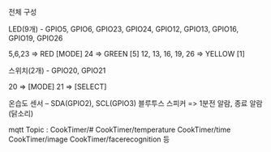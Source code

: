 전체 구성


LED(9개) - GPIO5, GPIO6, GPIO23, GPIO24,
GPIO12, GPIO13, GPIO16, GPIO19, GPIO26

5,6,23 => RED	[MODE]
24 => GREEN	[5]
12, 13, 16, 19, 26 => YELLOW	[1]

스위치(2개) - GPIO20, GPIO21 

20 => [MODE]
21 => [SELECT]

온습도 센서 – SDA(GPIO2), SCL(GPIO3)
블루투스 스피커 => 1분전 알람, 종료 알람(닭소리)

mqtt Topic : CookTimer/#
CookTimer/temperature
CookTimer/time
CookTimer/image
CookTimer/facerecognition
등
